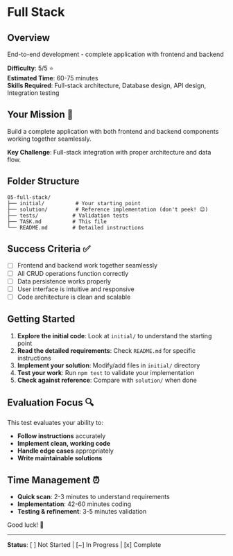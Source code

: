 # Full Stack

## Overview
End-to-end development - complete application with frontend and backend

**Difficulty**: 5/5 ⭐  
**Estimated Time**: 60-75 minutes  
**Skills Required**: Full-stack architecture, Database design, API design, Integration testing

## Your Mission 🎯

Build a complete application with both frontend and backend components working together seamlessly.

**Key Challenge**: Full-stack integration with proper architecture and data flow.

## Folder Structure
```
05-full-stack/
├── initial/          # Your starting point
├── solution/         # Reference implementation (don't peek! 😉)
├── tests/           # Validation tests
├── TASK.md          # This file
└── README.md        # Detailed instructions
```

## Success Criteria ✅

- [ ] Frontend and backend work together seamlessly
- [ ] All CRUD operations function correctly
- [ ] Data persistence works properly
- [ ] User interface is intuitive and responsive
- [ ] Code architecture is clean and scalable

## Getting Started

1. **Explore the initial code**: Look at `initial/` to understand the starting point
2. **Read the detailed requirements**: Check `README.md` for specific instructions
3. **Implement your solution**: Modify/add files in `initial/` directory
4. **Test your work**: Run `npm test` to validate your implementation
5. **Check against reference**: Compare with `solution/` when done

## Evaluation Focus 🔍

This test evaluates your ability to:
- **Follow instructions** accurately
- **Implement clean, working code**
- **Handle edge cases** appropriately
- **Write maintainable solutions**

## Time Management ⏰

- **Quick scan**: 2-3 minutes to understand requirements
- **Implementation**: 42-60 minutes coding
- **Testing & refinement**: 3-5 minutes validation

Good luck! 🚀

---
**Status**: [ ] Not Started | [~] In Progress | [x] Complete
